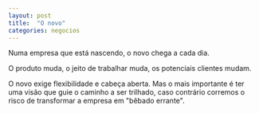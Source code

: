 ```yaml
---
layout: post
title:  "O novo"
categories: negocios
---
```


Numa empresa que está nascendo, o novo chega a cada dia.

O produto muda, o jeito de trabalhar muda, os potenciais clientes mudam.

O novo exige flexibilidade e cabeça aberta. Mas o mais importante é ter uma visão que guie o caminho a ser trilhado, caso contrário corremos o risco de transformar a empresa em "bêbado errante".
